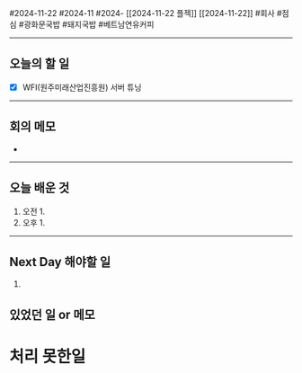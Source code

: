 #2024-11-22 #2024-11 #2024- [[2024-11-22 플젝]] [[2024-11-22]]
#회사 #점심 #광화문국밥 #돼지국밥 #베트남연유커피

---
## 오늘의 할 일
- [x] WFI(원주미래산업진흥원) 서버 튜닝
---
## 회의 메모
- 
---
## 오늘 배운 것
1. 오전
    1. 
2. 오후
    1. 
---
## Next Day 해야할 일
1. 


## 있었던 일 or 메모


# 처리 못한일